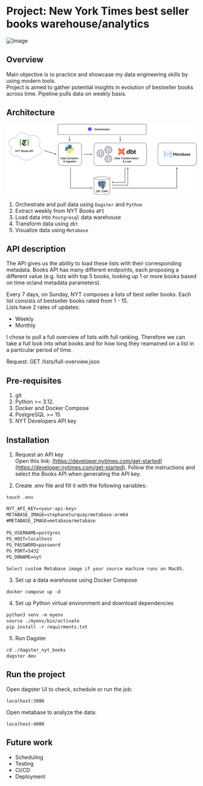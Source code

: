 # Project: New York Times best seller books warehouse/analytics

![Image](https://developer.nytimes.com/files/thumb_books_july-2020.jpg?v=1595646805537)

## Overview
Main objective is to practice and showcase my data engineering skills by using modern tools.  
Project is aimed to gather potential insights in evolution of bestseller books across time. Pipeline pulls data on weekly basis.

## Architecture

![Pipeline architecture](./assets/images/NYT_diagram.drawio.png)

1. Orchestrate and pull data using `Dagster` and `Python`
2. Extract weekly from NYT Books `API`
3. Load data into `Postgresql` data warehouse
4. Transform data using `dbt`
5. Visualize data using `Metabase` 

## API description
The API gives us the ability to load these lists with their corresponding metadata. Books API has many different endpoints, each proposing a different value (e.g. lists with top 5 books, looking up 1 or more books based on time or/and metadata parameters). 

Every 7 days, on Sunday, NYT composes a lists of best seller books. Each list consists of bestseller books rated from 1 - 15.  
Lists have 2 rates of updates:
* Weekly 
* Monthly 

I chose to pull a full overview of lists with full ranking. Therefore we can take a full look into what books and for how long they reamained on a list in a particular period of time.

Request: GET /lists/full-overview.json

## Pre-requisites

1. git
2. Python >= 3.12.
3. Docker and Docker Compose
4. PostgreSQL >= 15
5. NYT Developers API key

## Installation

1. Request an API key  
Open this link: [https://developer.nytimes.com/get-started](https://developer.nytimes.com/get-started). Follow the instructions and select the Books API when generating the API key. 

2. Create .env file and fill it with the following variables:
```
touch .env
```
```
NYT_API_KEY=<your-api-key>
METABASE_IMAGE=stephaneturquay/metabase-arm64
#METABASE_IMAGE=metabase/metabase

PG_USERNAME=postgres
PG_HOST=localhost
PG_PASSWORD=password
PG_PORT=5432
PG_DBNAME=nyt
```

`Select custom Metabase image if your source machine runs on MacOS.`

3. Set up a data warehouse using Docker Compose

```
docker compose up -d
```  

4. Set up Python virtual environment and download dependencies

```
python3 venv -m myenv
source ./myenv/bin/activate
pip install -r requirments.txt
```

5. Run Dagster
```
cd ./dagster_nyt_books
dagster dev
```
## Run the project
Open dagster UI to check, schedule or run the job:

```
localhost:3000
```

Open metabase to analyze the data:

```
localhost:4000
```

## Future work

- Scheduling
- Testing
- CI/CD
- Deployment





